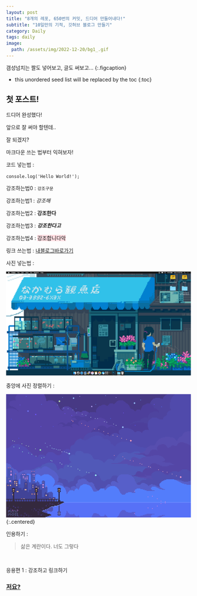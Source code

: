 ```yaml
---
layout: post
title: "8개의 레포, 650번의 커밋, 드디어 만들어내다!"
subtitle: "10일만의 기적, 깃허브 블로그 만들기"
category: Daily
tags: daily
image:
  path: /assets/img/2022-12-20/bg1_.gif
---
```


갬성넘치는 짤도 넣어보고, 글도 써보고...
{:.figcaption}

<!--more-->

* this unordered seed list will be replaced by the toc
{:toc}

## 첫 포스트!

드디어 완성했다!

앞으로 잘 써야 할텐데..

잘 되겠지?

마크다운 쓰는 법부터 익혀보자!

코드 넣는법 : 
```
console.log('Hello World!');
```

강조하는법0 : `강조구문`

강조하는법1 : *강조해*

강조하는법2 : **강조한다**

강조하는법3 : ***강조한다고***

강조하는법4 : <span style='background-color: #ffdce0' color = 'black'>강조합니다악</span>

링크 쓰는법 : [내블로그바로가기]

[내블로그바로가기]: https://lunadein2022.github.io


사진 넣는법 : 

![bg3](/assets/img/2022-12-20/bg4_.gif)


중앙에 사진 정렬하기 : 

![good](/assets/img/2022-12-20/bg3_.gif){:.centered}


인용하기 :

>삶은 계란이다. 너도 그렇다

<br>


응용편 1 : 강조하고 링크하기

### [저요?]

[저요?]: https://lunadein2022.github.io/about/

